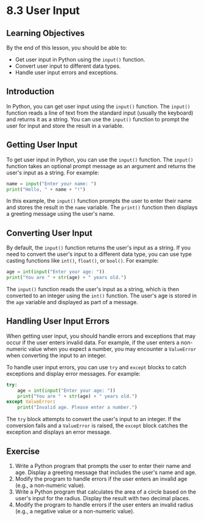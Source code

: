 # 8.3 User Input

## Learning Objectives

By the end of this lesson, you should be able to:

- Get user input in Python using the `input()` function.
- Convert user input to different data types.
- Handle user input errors and exceptions.

## Introduction

In Python, you can get user input using the `input()` function. The `input()` function reads a line of text from the standard input (usually the keyboard) and returns it as a string. You can use the `input()` function to prompt the user for input and store the result in a variable.

## Getting User Input

To get user input in Python, you can use the `input()` function. The `input()` function takes an optional prompt message as an argument and returns the user's input as a string. For example:

```python
name = input("Enter your name: ")
print("Hello, " + name + "!")
```

In this example, the `input()` function prompts the user to enter their name and stores the result in the `name` variable. The `print()` function then displays a greeting message using the user's name.

## Converting User Input

By default, the `input()` function returns the user's input as a string. If you need to convert the user's input to a different data type, you can use type casting functions like `int()`, `float()`, or `bool()`. For example:

```python
age = int(input("Enter your age: "))
print("You are " + str(age) + " years old.")
```

The `input()` function reads the user's input as a string, which is then converted to an integer using the `int()` function. The user's age is stored in the `age` variable and displayed as part of a message.

## Handling User Input Errors

When getting user input, you should handle errors and exceptions that may occur if the user enters invalid data. For example, if the user enters a non-numeric value when you expect a number, you may encounter a `ValueError` when converting the input to an integer.

To handle user input errors, you can use `try` and `except` blocks to catch exceptions and display error messages. For example:

```python
try:
    age = int(input("Enter your age: "))
    print("You are " + str(age) + " years old.")
except ValueError:
    print("Invalid age. Please enter a number.")
```

The `try` block attempts to convert the user's input to an integer. If the conversion fails and a `ValueError` is raised, the `except` block catches the exception and displays an error message.

## Exercise

1. Write a Python program that prompts the user to enter their name and age. Display a greeting message that includes the user's name and age.
2. Modify the program to handle errors if the user enters an invalid age (e.g., a non-numeric value).
3. Write a Python program that calculates the area of a circle based on the user's input for the radius. Display the result with two decimal places.
4. Modify the program to handle errors if the user enters an invalid radius (e.g., a negative value or a non-numeric value).
